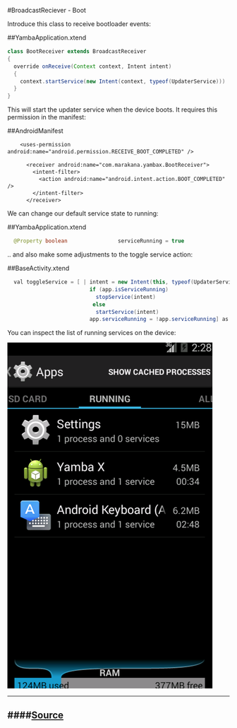 #BroadcastReciever - Boot


Introduce this class to receive bootloader events:

##YambaApplication.xtend

~~~java
class BootReceiver extends BroadcastReceiver
{
  override onReceive(Context context, Intent intent) 
  {
    context.startService(new Intent(context, typeof(UpdaterService)))
  }
} 
~~~

This will start the updater service when the device boots. It requires this permission in the manifest:

##AndroidManifest

~~~
    <uses-permission android:name="android.permission.RECEIVE_BOOT_COMPLETED" />
~~~


~~~
      <receiver android:name="com.marakana.yambax.BootReceiver">
        <intent-filter>
          <action android:name="android.intent.action.BOOT_COMPLETED" />
        </intent-filter> 
      </receiver>  
~~~

We can change our default service state to running:

##YambaApplication.xtend

~~~java
  @Property boolean                serviceRunning = true
~~~


.. and also make some adjustments to the toggle service action:

##BaseActivity.xtend

~~~java
  val toggleService = [ | intent = new Intent(this, typeof(UpdaterService))
                          if (app.isServiceRunning)
                            stopService(intent)
                           else
                            startService(intent) 
                          app.serviceRunning = !app.serviceRunning] as Command
~~~

You can inspect the list of running services on the device:

![](img/00.png)

---
####[Source](https://github.com/edeleastar/yambax/commit/18e01fd9497959213352b2a9c91a77a78ccc2c3f)
---
